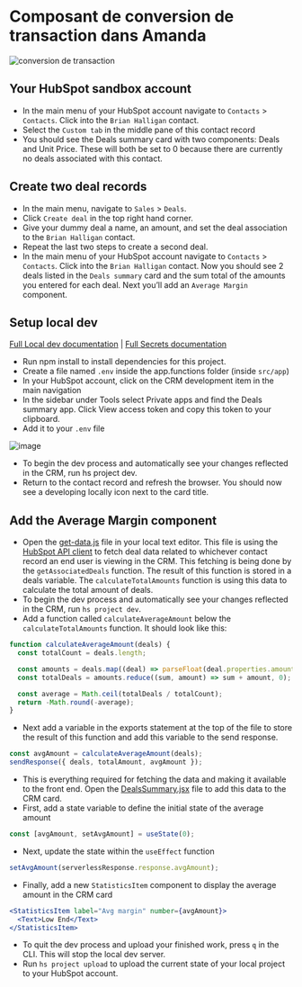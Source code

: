 # Composant de conversion de transaction dans Amanda
![conversion de transaction](../deal_conversion/assets/hero.png)

## Your HubSpot sandbox account

- In the main menu of your HubSpot account navigate to `Contacts` > `Contacts`. Click into the `Brian Halligan` contact.
- Select the `Custom tab` in the middle pane of this contact record
- You should see the Deals summary card with two components: Deals and Unit Price. These will both be set to 0 because there are currently no deals associated with this contact.

## Create two deal records

- In the main menu, navigate to `Sales` > `Deals`.
- Click `Create deal` in the top right hand corner.
- Give your dummy deal a name, an amount, and set the deal association to the `Brian Halligan` contact.
- Repeat the last two steps to create a second deal.
- In the main menu of your HubSpot account navigate to `Contacts` > `Contacts`. Click into the `Brian Halligan` contact. Now you should see 2 deals listed in the `Deals summary` card and the sum total of the amounts you entered for each deal. Next you’ll add an `Average Margin` component.

## Setup local dev

[Full Local dev documentation](https://app.hubspot.com/l/docs/doc/platform/ui-extensions-quickstart#3.-start-local-development) | [Full Secrets documentation](https://app.hubspot.com/l/docs/doc/platform/create-ui-extensions#managing-secrets)

- Run npm install to install dependencies for this project.
- Create a file named `.env` inside the app.functions folder (inside `src/app`)
- In your HubSpot account, click on the CRM development item in the main navigation
- In the sidebar under Tools select Private apps and find the Deals summary app. Click View access token and copy this token to your clipboard.
- Add it to your `.env` file

![image](https://git.hubteam.com/storage/user/1895/files/8afc64c7-ff3c-4a0d-90bd-542de3a75f5a)

- To begin the dev process and automatically see your changes reflected in the CRM, run hs project dev.
- Return to the contact record and refresh the browser. You should now see a developing locally icon next to the card title.

## Add the Average Margin component

- Open the [get-data.js](./src/app/app.functions/get-data.js) file in your local text editor. This file is using the [HubSpot API client](https://developers.hubspot.com/docs/api/overview) to fetch deal data related to whichever contact record an end user is viewing in the CRM. This fetching is being done by the `getAssociatedDeals` function. The result of this function is stored in a deals variable. The `calculateTotalAmounts` function is using this data to calculate the total amount of deals.
- To begin the dev process and automatically see your changes reflected in the CRM, run `hs project dev`.
- Add a function called `calculateAverageAmount` below the `calculateTotalAmounts` function. It should look like this:

```javascript
function calculateAverageAmount(deals) {
  const totalCount = deals.length;

  const amounts = deals.map((deal) => parseFloat(deal.properties.amount));
  const totalDeals = amounts.reduce((sum, amount) => sum + amount, 0);

  const average = Math.ceil(totalDeals / totalCount);
  return -Math.round(-average);
}
```

- Next add a variable in the exports statement at the top of the file to store the result of this function and add this variable to the send response.

```javascript
const avgAmount = calculateAverageAmount(deals);
sendResponse({ deals, totalAmount, avgAmount });
```

- This is everything required for fetching the data and making it available to the front end. Open the [DealsSummary.jsx](./src/app/extensions/DealsSummary.jsx) file to add this data to the CRM card.
- First, add a state variable to define the initial state of the average amount

```javascript
const [avgAmount, setAvgAmount] = useState(0);
```

- Next, update the state within the `useEffect` function

```javascript
setAvgAmount(serverlessResponse.response.avgAmount);
```

- Finally, add a new `StatisticsItem` component to display the average amount in the CRM card

```jsx
<StatisticsItem label="Avg margin" number={avgAmount}>
  <Text>Low End</Text>
</StatisticsItem>
```

- To quit the dev process and upload your finished work, press `q` in the CLI. This will stop the local dev server.
- Run `hs project upload` to upload the current state of your local project to your HubSpot account.
